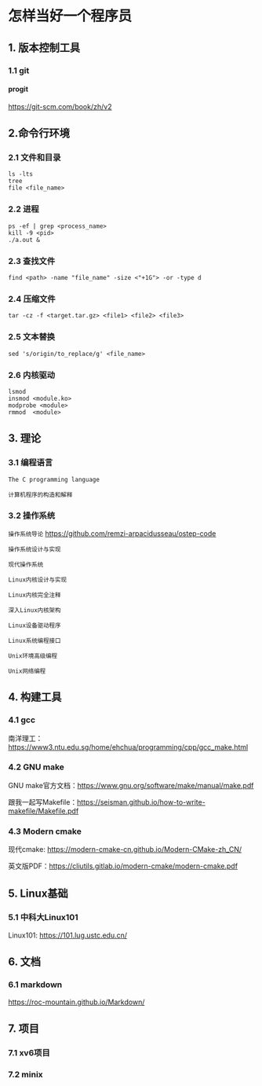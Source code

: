 # 怎样当好一个程序员

## 1. 版本控制工具

### 1.1 git

#### progit
https://git-scm.com/book/zh/v2

## 2.命令行环境

### 2.1 文件和目录

    ls -lts
    tree
    file <file_name>

### 2.2 进程

    ps -ef | grep <process_name>
    kill -9 <pid>
    ./a.out &

### 2.3 查找文件

    find <path> -name "file_name" -size <"+1G"> -or -type d

### 2.4 压缩文件

    tar -cz -f <target.tar.gz> <file1> <file2> <file3>

### 2.5 文本替换

    sed 's/origin/to_replace/g' <file_name>

### 2.6 内核驱动

    lsmod
    insmod <module.ko>
    modprobe <module>
    rmmod  <module>

## 3. 理论

### 3.1 编程语言

`The C programming language`

`计算机程序的构造和解释`

### 3.2 操作系统

`操作系统导论` https://github.com/remzi-arpacidusseau/ostep-code

`操作系统设计与实现`

`现代操作系统`

`Linux内核设计与实现`

`Linux内核完全注释`

`深入Linux内核架构`

`Linux设备驱动程序`

`Linux系统编程接口`

`Unix环境高级编程`

`Unix网络编程`

## 4. 构建工具

### 4.1 gcc

南洋理工：https://www3.ntu.edu.sg/home/ehchua/programming/cpp/gcc_make.html

### 4.2 GNU make

GNU make官方文档：https://www.gnu.org/software/make/manual/make.pdf

跟我一起写Makefile：https://seisman.github.io/how-to-write-makefile/Makefile.pdf

### 4.3 Modern cmake

现代cmake: https://modern-cmake-cn.github.io/Modern-CMake-zh_CN/

英文版PDF：https://cliutils.gitlab.io/modern-cmake/modern-cmake.pdf

## 5. Linux基础

### 5.1 中科大Linux101

Linux101: https://101.lug.ustc.edu.cn/

## 6. 文档

### 6.1 markdown

https://roc-mountain.github.io/Markdown/

## 7. 项目

### 7.1 xv6项目

### 7.2 minix
